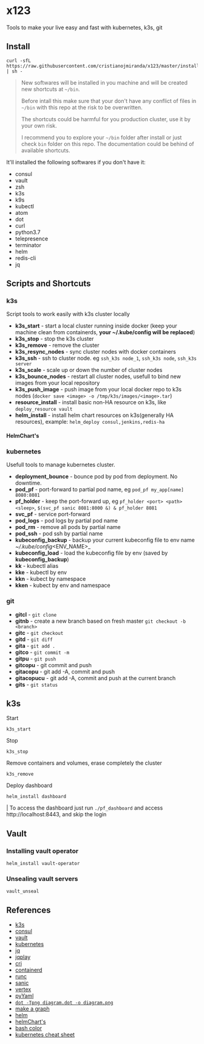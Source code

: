 # x123

 Tools to make your live easy and fast with kubernetes, k3s, git

## Install

 ```
 curl -sfL https://raw.githubusercontent.com/cristianojmiranda/x123/master/install.sh | sh -
 ```

> New softwares will be installed in you machine and will be created new shortcuts at `~/bin`.<br />
>
> Before intall this make sure that your don't have any conflict of files in `~/bin` with this repo at the risk to be overwritten.<br />
>
> The shortcuts could be harmful for you production cluster, use it by your own risk.<br />
>
> I recommend you to explore your `~/bin` folder after install or just check `bin` folder on this repo. The documentation could be behind of available shortcuts.<br />

 It'll installed the following softwares if you don't have it:
* consul
* vault
* zsh
* k3s
* k9s
* kubectl
* atom
* dot
* curl
* python3.7
* telepresence
* terminator
* helm
* redis-cli
* jq

## Scripts and Shortcuts

### k3s

 Script tools to work easily with k3s cluster locally
 * **k3s_start** - start a local cluster running inside docker (keep your machine clean from containerds, **your ~/.kube/config will be replaced**)
 * **k3s_stop** - stop the k3s cluster
 * **k3s_remove** - remove the cluster
 * **k3s_resync_nodes** - sync cluster nodes with docker containers
 * **k3s_ssh** - ssh to cluster node. eg `ssh_k3s node_1`, `ssh_k3s node`, `ssh_k3s server`
 * **k3s_scale** - scale up or down the number of cluster nodes
 * **k3s_bounce_nodes** - restart all cluster nodes, usefull to bind new images from your local repository
 * **k3s_push_image** - push image from your local docker repo to k3s nodes (`docker save <image> -o /tmp/k3s/images/<image>.tar`)
 * **resource_install** - install basic non-HA resource on k3s, like `deploy_resource vault`
 * **helm_install** - install helm chart resources on k3s(generally HA resources), example: `helm_deploy consul,jenkins,redis-ha`

#### HelmChart's

### kubernetes

 Usefull tools to manage kubernetes cluster.

 * **deployment_bounce** - bounce pod by pod from deployment. No downtime.
 * **pod_pf** - port-forward to partial pod name, eg `pod_pf my_app[name] 8080:8081`
 * **pf_holder** - keep the port-forward up, eg `pf_holder <port> <path> <sleep>`, `$(svc_pf sanic 8081:8000 &) & pf_holder 8081`
 * **svc_pf** - service port-forward
 * **pod_logs** - pod logs by partial pod name
 * **pod_rm** - remove all pods by partial name
 * **pod_ssh** - pod ssh by partial name
 * **kubeconfig_backup** - backup your current kubeconfig file to env name _~/.kube/config_<ENV_NAME>_
 * **kubeconfig_load** - load the kubeconfig file by env (saved by **kubeconfig_backup**)
 * **kk** - kubectl alias
 * **kke** - kubectl by env
 * **kkn** - kubect by namespace
 * **kken** - kubect by env and namespace

### git

 * **gitcl** - `git clone`
 * **gitnb** - create a new branch based on fresh master `git checkout -b <branch>`
 * **gitc** - `git checkout`
 * **gitd** - `git diff`
 * **gita** - `git add .`
 * **gitco** - `git commit -m`
 * **gitpu** - `git push`
 * **gitcopu** - git commit and push
 * **gitacopu** - git add -A, commit and push
 * **gitacopucu** - git add -A, commit and push at the current branch
 * **gits** - `git status`

## k3s

  Start
  ```
  k3s_start
  ```

  Stop
  ```
  k3s_stop
  ```

  Remove containers and volumes, erase completely the cluster
  ```
  k3s_remove
  ```

  Deploy dashboard
  ```
  helm_install dashboard
  ```
  | To access the dashboard just run `./pf_dashboard` and access http://localhost:8443, and skip the login

## Vault

### Installing vault operator

```
helm_install vault-operator
```

### Unsealing vault servers
```
vault_unseal
```

## References
 * [k3s](https://k3s.io/)
 * [consul](https://www.consul.io/)
 * [vault](https://www.vaultproject.io/)
 * [kubernetes](https://kubernetes.io/)
 * [jq](https://stedolan.github.io/jq/)
 * [jqplay](https://jqplay.org/)
 * [cri](https://github.com/kubernetes-sigs/cri-tools/blob/master/docs/crictl.md)
 * [containerd](https://containerd.io/)
 * [runc](https://github.com/opencontainers/runc)
 * [sanic](https://sanic.readthedocs.io/en/latest/)
 * [vertex](https://vertx.io/)
 * [pyYaml](https://pyyaml.org/wiki/PyYAMLDocumentation)
 * [`dot -Tpng diagram.dot -o diagram.png`](https://graphviz.gitlab.io/)
 * [make a graph](https://graphs.grevian.org/graph)
 * [helm](https://helm.sh/)
 * [helmChart's](https://github.com/helm/charts/tree/master/stable)
 * [bash color](https://misc.flogisoft.com/bash/tip_colors_and_formatting)
 * [kubernetes cheat sheet](https://linuxacademy.com/blog/containers/kubernetes-cheat-sheet/)
